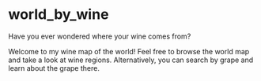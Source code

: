 # world_by_wine

Have you ever wondered where your wine comes from?

Welcome to my wine map of the world! Feel free to browse the world map and take a look at wine regions. Alternatively, you can search by grape and learn about the grape there.
